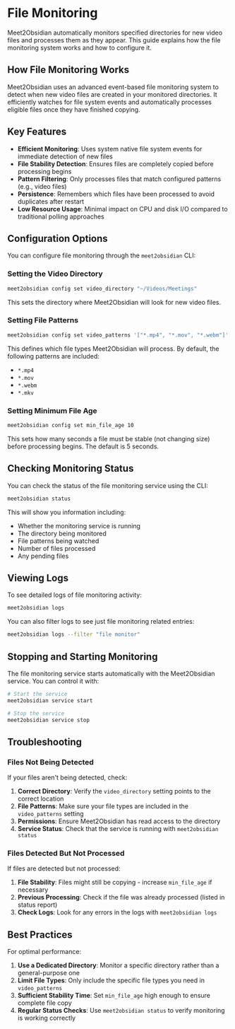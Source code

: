# File Monitoring

Meet2Obsidian automatically monitors specified directories for new video files and processes them as they appear. This guide explains how the file monitoring system works and how to configure it.

## How File Monitoring Works

Meet2Obsidian uses an advanced event-based file monitoring system to detect when new video files are created in your monitored directories. It efficiently watches for file system events and automatically processes eligible files once they have finished copying.

## Key Features

- **Efficient Monitoring**: Uses system native file system events for immediate detection of new files
- **File Stability Detection**: Ensures files are completely copied before processing begins
- **Pattern Filtering**: Only processes files that match configured patterns (e.g., video files)
- **Persistence**: Remembers which files have been processed to avoid duplicates after restart
- **Low Resource Usage**: Minimal impact on CPU and disk I/O compared to traditional polling approaches

## Configuration Options

You can configure file monitoring through the `meet2obsidian` CLI:

### Setting the Video Directory

```bash
meet2obsidian config set video_directory "~/Videos/Meetings"
```

This sets the directory where Meet2Obsidian will look for new video files.

### Setting File Patterns

```bash
meet2obsidian config set video_patterns '["*.mp4", "*.mov", "*.webm"]'
```

This defines which file types Meet2Obsidian will process. By default, the following patterns are included:
- `*.mp4`
- `*.mov`
- `*.webm`
- `*.mkv`

### Setting Minimum File Age

```bash
meet2obsidian config set min_file_age 10
```

This sets how many seconds a file must be stable (not changing size) before processing begins. The default is 5 seconds.

## Checking Monitoring Status

You can check the status of the file monitoring service using the CLI:

```bash
meet2obsidian status
```

This will show you information including:
- Whether the monitoring service is running
- The directory being monitored
- File patterns being watched
- Number of files processed
- Any pending files

## Viewing Logs

To see detailed logs of file monitoring activity:

```bash
meet2obsidian logs
```

You can also filter logs to see just file monitoring related entries:

```bash
meet2obsidian logs --filter "file monitor"
```

## Stopping and Starting Monitoring

The file monitoring service starts automatically with the Meet2Obsidian service. You can control it with:

```bash
# Start the service
meet2obsidian service start

# Stop the service
meet2obsidian service stop
```

## Troubleshooting

### Files Not Being Detected

If your files aren't being detected, check:

1. **Correct Directory**: Verify the `video_directory` setting points to the correct location
2. **File Patterns**: Make sure your file types are included in the `video_patterns` setting
3. **Permissions**: Ensure Meet2Obsidian has read access to the directory
4. **Service Status**: Check that the service is running with `meet2obsidian status`

### Files Detected But Not Processed

If files are detected but not processed:

1. **File Stability**: Files might still be copying - increase `min_file_age` if necessary
2. **Previous Processing**: Check if the file was already processed (listed in status report)
3. **Check Logs**: Look for any errors in the logs with `meet2obsidian logs`

## Best Practices

For optimal performance:

1. **Use a Dedicated Directory**: Monitor a specific directory rather than a general-purpose one
2. **Limit File Types**: Only include the specific file types you need in `video_patterns`
3. **Sufficient Stability Time**: Set `min_file_age` high enough to ensure complete file copy
4. **Regular Status Checks**: Use `meet2obsidian status` to verify monitoring is working correctly